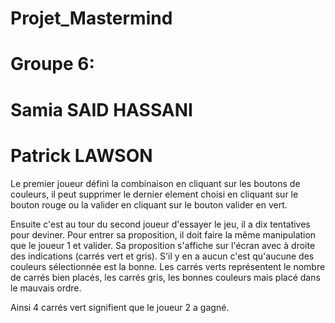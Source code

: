 # Projet_Mastermind
# Groupe 6:
# Samia SAID HASSANI
# Patrick LAWSON

Le premier joueur défini la combinaison en cliquant sur les boutons de couleurs, il peut supprimer le dernier element
choisi en cliquant sur le bouton rouge ou la valider en cliquant sur le bouton valider en vert.

Ensuite c'est au tour du second joueur d'essayer le jeu, il a dix tentatives pour deviner.
Pour entrer sa proposition, il doit faire la même manipulation que le joueur 1 et valider.
Sa proposition s'affiche sur l'écran avec à droite des indications (carrés vert et gris).
S'il y en a aucun c'est qu'aucune des couleurs sélectionnée est la bonne.
Les carrés verts représentent le nombre de carrés bien placés, les carrés gris, les bonnes couleurs mais placé dans 
le mauvais ordre.

Ainsi 4 carrés vert signifient que le joueur 2 a gagné.
